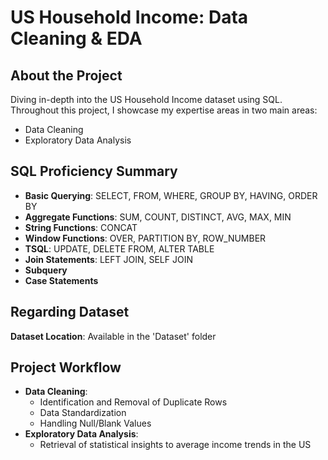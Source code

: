 # US Household Income: Data Cleaning & EDA

## About the Project
Diving in-depth into the US Household Income dataset using SQL. Throughout this project, I showcase my expertise areas in two main areas:
- Data Cleaning
- Exploratory Data Analysis

## SQL Proficiency Summary
- **Basic Querying**: SELECT, FROM, WHERE, GROUP BY, HAVING, ORDER BY
- **Aggregate Functions**: SUM, COUNT, DISTINCT, AVG, MAX, MIN
- **String Functions**: CONCAT
- **Window Functions**: OVER, PARTITION BY, ROW_NUMBER
- **TSQL**: UPDATE, DELETE FROM, ALTER TABLE
- **Join Statements**: LEFT JOIN, SELF JOIN
- **Subquery**
- **Case Statements**

## Regarding Dataset
**Dataset Location**: Available in the 'Dataset' folder

## Project Workflow
- **Data Cleaning**: 
    - Identification and Removal of Duplicate Rows
    - Data Standardization
    - Handling Null/Blank Values
- **Exploratory Data Analysis**:
    - Retrieval of statistical insights to average income trends in the US 

